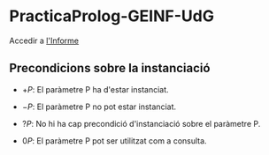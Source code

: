 # PracticaProlog-GEINF-UdG

Accedir a [l'Informe](https://github.com/juanjogomezvillegas/PracticaProlog-GEINF-UdG/blob/main/Informe.md)

## Precondicions sobre la instanciació

- $+P$: El paràmetre P ha d'estar instanciat.

- $-P$: El paràmetre P no pot estar instanciat.

- $?P$: No hi ha cap precondició d'instanciació sobre el paràmetre P.

- $0P$: El paràmetre P  pot ser utilitzat com a consulta.


